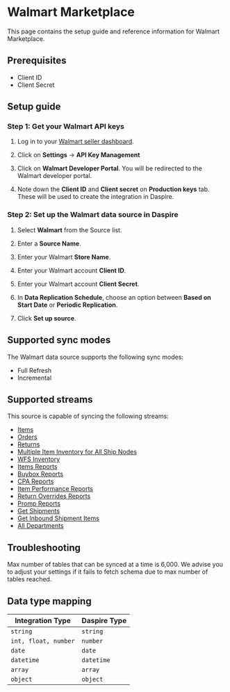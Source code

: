# Walmart Marketplace

This page contains the setup guide and reference information for Walmart Marketplace.

## Prerequisites

* Client ID
* Client Secret

## Setup guide

### Step 1: Get your Walmart API keys

1. Log in to your [Walmart seller dashboard](https://seller.walmart.com).

2. Click on **Settings** -> **API Key Management**  

3. Click on **Walmart Developer Portal**. You will be redirected to the Walmart developer portal.

4. Note down the **Client ID** and **Client secret** on **Production keys** tab. These will be used to create the integration in Daspire.

### Step 2: Set up the Walmart data source in Daspire

1. Select **Walmart** from the Source list.

2. Enter a **Source Name**.

3. Enter your Walmart **Store Name**.

4. Enter your Walmart account **Client ID**.

5. Enter your Walmart account **Client Secret**.

6. In **Data Replication Schedule**, choose an option between **Based on Start Date** or **Periodic Replication**.

7. Click **Set up source**.

## Supported sync modes

The Walmart data source supports the following sync modes:

* Full Refresh
* Incremental

## Supported streams

This source is capable of syncing the following streams:

* [Items](https://developer.walmart.com/api/us/mp/items#operation/getAllItems)
* [Orders](https://developer.walmart.com/api/us/mp/orders#operation/getAllOrders)
* [Returns](https://developer.walmart.com/api/us/mp/returns#operation/getReturns)
* [Multiple Item Inventory for All Ship Nodes](https://developer.walmart.com/api/us/mp/inventory#operation/getMultiNodeInventoryForAllSkuAndAllShipNodes)
* [WFS Inventory](https://developer.walmart.com/api/us/mp/inventory#operation/getWFSInventory)
* [Items Reports](https://developer.walmart.com/api/us/mp/reports#operation/getItemReport)
* [Buybox Reports](https://developer.walmart.com/api/us/mp/reports#operation/getItemReport)
* [CPA Reports](https://developer.walmart.com/api/us/mp/reports#operation/getItemReport)
* [Item Performance Reports](https://developer.walmart.com/api/us/mp/reports#operation/getItemReport)
* [Return Overrides Reports](https://developer.walmart.com/api/us/mp/reports#operation/getItemReport)
* [Promp Reports](https://developer.walmart.com/api/us/mp/reports#operation/getItemReport)
* [Get Shipments](https://developer.walmart.com/api/us/mp/fulfillment#operation/getInboundShipments)
* [Get Inbound Shipment Items](https://developer.walmart.com/api/us/mp/fulfillment#operation/getInboundShipmentItems)
* [All Departments](https://developer.walmart.com/api/us/mp/utilities#operation/getDepartmentList)

## Troubleshooting

Max number of tables that can be synced at a time is 6,000. We advise you to adjust your settings if it fails to fetch schema due to max number of tables reached.

## Data type mapping

| Integration Type | Daspire Type |
| --- | --- |
| `string` | `string` |
| `int, float, number` | `number` |
| `date` | `date` |
| `datetime` | `datetime` |
| `array` | `array` |
| `object` | `object` |